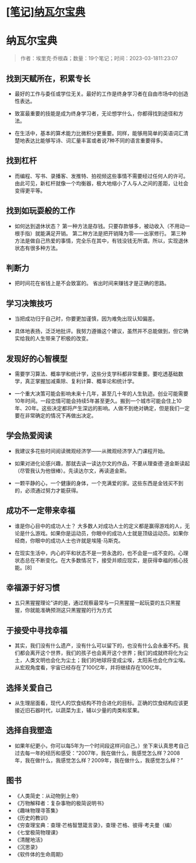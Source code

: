 # [[笔记]纳瓦尔宝典](https://github.com/haoz0x139/myblog/issues/20)

# 纳瓦尔宝典

> 作者：埃里克·乔根森；数量：19个笔记；时间：2023-03-1811:23:07

##  找到天赋所在，积累专长

- 最好的工作与委任或学位无关。最好的工作是终身学习者在自由市场中的创造性表达。

- 致富最重要的技能是成为终身学习者，无论想学什么，你都得找到途径和方法。

- 在生活中，基本的算术能力比微积分更重要。同样，能够用简单的英语词汇清楚地表达比能够写诗、词汇量丰富或者说7种不同的语言重要得多。



## 找到杠杆

- 而编程、写书、录播客、发推特、拍视频这些事情不需要经过任何人的许可。由此可见，新杠杆就像一个均衡器，极大地缩小了人与人之间的差距，让社会变得更平等。


## 找到如玩耍般的工作

- 如何达到退休状态？ 第一种方法是存钱。只要存款够多，被动收入（不用动一根手指）就能满足开销。 第二种方法是把开销降为零——出家修行。 第三种方法是做自己热爱的事情，完全乐在其中，有钱没钱无所谓。所以，实现退休状态有很多种方法。

## 判断力

- 把时间花在省钱上是不会致富的。 省出时间来赚钱才是正确的思路。


## 学习决策技巧

- 当把成功归于自己时，你要更加谨慎，因为难免出现认知偏差。

- 具体地表扬，泛泛地批评。我努力遵循这个建议，虽然并不总能做到，但它确实给我的人生带来了积极的改变。


## 发现好的心智模型

- 需要学习算法、概率学和统计学，这些分支学科都非常重要。要吃透基础数学，真正掌握加减乘除、复利计算、概率论和统计学。

- 一个重大决策可能会影响未来十几年，甚至几十年的人生轨迹。创业可能需要10年时间。一段恋情可能会持续5年甚至更久。搬到一个城市可能会住上10年、20年。这些决定都将产生深远的影响。人做不到绝对确定，但是我们一定要在非常确定的情况下再做出决定。

## 学会热爱阅读

- 我建议多花些时间阅读微观经济学——从微观经济学入门课程开始。

- 如果对进化论感兴趣，那就去读一读达尔文的作品，不要从理查德·道金斯读起（尽管我认为他很棒）。先读达尔文，再读道金斯。

- 一颗平静的心，一个健康的身体，一个充满爱的家。这些东西是金钱买不到的，必须通过努力才能获得。


## 成功不一定带来幸福

- 谁是你心目中的成功人士？ 大多数人对成功人士的定义都是赢得游戏的人，无论是什么游戏。如果你是运动员，你眼中的成功人士就是顶级运动员。如果你经商，你眼中的成功人士也许就是埃隆·马斯克。

- 在现实生活中，内心的平和状态不是一劳永逸的，也不会是一成不变的。心理状态总在不断变化。在大多数情况下，接受并顺应现实，是获得幸福的核心技能。[8]


## 幸福源于好习惯

- 五只黑猩猩理论”讲的是，通过观察最常与一只黑猩猩一起玩耍的五只黑猩猩，你就能准确预测这只黑猩猩的行为方式


## 于接受中寻找幸福 

- 其实，我们没有什么遗产，没有什么可以留下的，也没有什么会永垂不朽。我们都会离开这个世界，我们的孩子也会离开这个世界；我们的成就终将化为尘土，人类文明也会化为尘土；我们的地球将变成尘埃，太阳系也会化作尘埃。从宏观角度看，宇宙已经存在了100亿年，并将继续存在100亿年。


## 选择关爱自己

- 从生理层面看，现代人的饮食结构不符合进化的目标。正确的饮食结构应该更接近旧石器时代，以蔬菜为主，辅以少量的肉类和浆果。


## 选择自我塑造

- 如果年纪更小，你可以每5年为一个时间段这样问自己。）坐下来认真思考自己过去每一年的经历和感受：“2007年，我在做什么，我感觉怎么样？2008年，我在做什么，我感觉怎么样？2009年，我在做什么，我感觉怎么样？”


##  图书

- 《人类简史：从动物到上帝》
- 《万物解释者：复杂事物的极简说明书》
- 《趣味物理寻答集》
- 《历史的教训》
- 《穷查理宝典：查理·芒格智慧箴言录》，查理·芒格、彼得·考夫曼（编）
- 《七堂极简物理课》
- 《清醒地活》
- 《沉思录》
- 《软件体的生命周期》